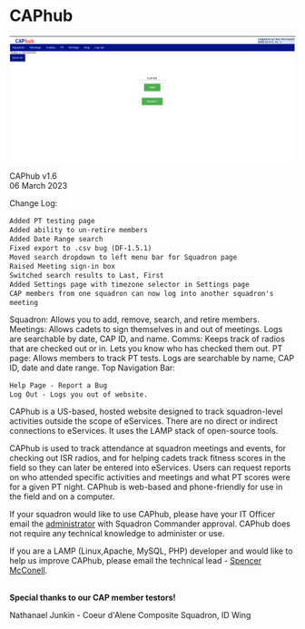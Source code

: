 # CAPhub

<img src="/screenshots/CapHubLogin.png">


CAPhub v1.6  
06 March 2023

Change Log:

    Added PT testing page
    Added ability to un-retire members
    Added Date Range search
    Fixed export to .csv bug (DF-1.5.1)
    Moved search dropdown to left menu bar for Squadron page
    Raised Meeting sign-in box
    Switched search results to Last, First
    Added Settings page with timezone selector in Settings page
    CAP members from one squadron can now log into another squadron's meeting


Squadron:
    Allows you to add, remove, search, and retire members.
Meetings:
    Allows cadets to sign themselves in and out of meetings.
    Logs are searchable by date, CAP ID, and name.
Comms:
    Keeps track of radios that are checked out or in.
    Lets you know who has checked them out.
PT page:
    Allows members to track PT tests.
    Logs are searchable by name, CAP ID, date and date range.
Top Navigation Bar:

    Help Page - Report a Bug
    Log Out - Logs you out of website.



CAPhub is a US-based, hosted website designed to track squadron-level activities outside the scope of eServices. There are no direct or indirect connections to eServices. It uses the LAMP stack of open-source tools.

CAPhub is used to track attendance at squadron meetings and events, for checking out ISR radios, and for helping cadets track fitness scores in the field so they can later be entered into eServices. Users can request reports on who attended specific activities and meetings and what PT scores were for a given PT night. CAPhub is web-based and phone-friendly for use in the field and on a computer.

If your squadron would like to use CAPhub, please have your IT Officer email the <a href="mailto:spencer.mcconnell@capboise.org">administrator</a> with Squadron Commander approval. CAPhub does not require any technical knowledge to administer or use.

If you are a LAMP (Linux,Apache, MySQL, PHP) developer and would like to help us improve CAPhub, please email the technical lead - <a href="mailto:spencer.mcconnell@capboise.org">Spencer McConell</a>. 


<br />
<strong>Special thanks to our CAP member testors!</strong>

Nathanael Junkin - Coeur d'Alene Composite Squadron, ID Wing


